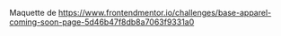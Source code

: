 Maquette de https://www.frontendmentor.io/challenges/base-apparel-coming-soon-page-5d46b47f8db8a7063f9331a0
